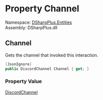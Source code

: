 # Property Channel

Namespace: [DSharpPlus.Entities](DSharpPlus.Entities.md)  
Assembly: DSharpPlus.dll

## <a id="DSharpPlus_Entities_DiscordInteraction_Channel"></a>Channel

Gets the channel that invoked this interaction.

```csharp
[JsonIgnore]
public DiscordChannel Channel { get; }
```

### Property Value

[DiscordChannel](DSharpPlus.Entities.DiscordChannel.md)

